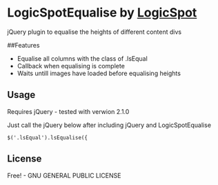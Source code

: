 LogicSpotEqualise by [LogicSpot](http://www.logicspot.com)
=================

jQuery plugin to equalise the heights of different content divs

##Features

* Equalise all columns with the class of .lsEqual
* Callback when equalising is complete
* Waits untill images have loaded before equalising heights

## Usage

Requires jQuery - tested with verwion 2.1.0

Just call the jQuery below after including jQuery and LogicSpotEqualise

    $('.lsEqual').lsEqualise({


## License

Free! - GNU GENERAL PUBLIC LICENSE